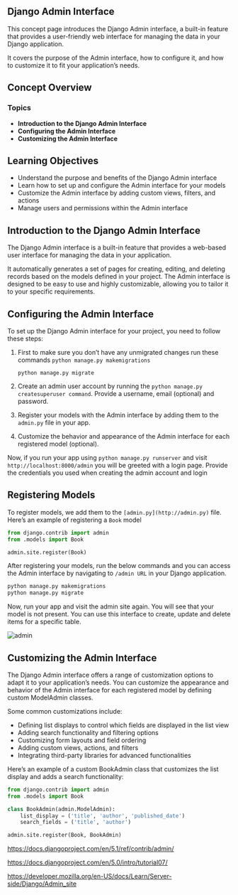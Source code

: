 ## Django Admin Interface

This concept page introduces the Django Admin interface, a built-in feature that provides a user-friendly web interface for managing the data in your Django application.

It covers the purpose of the Admin interface, how to configure it, and how to customize it to fit your application’s needs.

## Concept Overview
### Topics
- **Introduction to the Django Admin Interface**
- **Configuring the Admin Interface**
- **Customizing the Admin Interface**



## Learning Objectives
- Understand the purpose and benefits of the Django Admin interface
- Learn how to set up and configure the Admin interface for your models
- Customize the Admin interface by adding custom views, filters, and actions
- Manage users and permissions within the Admin interface



## Introduction to the Django Admin Interface
The Django Admin interface is a built-in feature that provides a web-based user interface for managing the data in your application.


It automatically generates a set of pages for creating, editing, and deleting records based on the models defined in your project. The Admin interface is designed to be easy to use and highly customizable, allowing you to tailor it to your specific requirements.



## Configuring the Admin Interface
To set up the Django Admin interface for your project, you need to follow these steps:

1. First to make sure you don’t have any unmigrated changes run these commands `python manage.py makemigrations` 

   `python manage.py migrate`

2. Create an admin user account by running the `python manage.py createsuperuser command`. Provide a username, email (optional) and password.

3. Register your models with the Admin interface by adding them to the `admin.py` file in your app.

4. Customize the behavior and appearance of the Admin interface for each registered model (optional).

Now, if you run your app using `python manage.py runserver` and visit `http://localhost:8000/admin` you will be greeted with a login page. Provide the credentials you used when creating the admin account and login


## Registering Models
To register models, we add them to the `[admin.py](http://admin.py)` file. Here’s an example of registering a `Book` model

```python
from django.contrib import admin
from .models import Book

admin.site.register(Book)
```

After registering your models, run the below commands and you can access the Admin interface by navigating to `/admin URL` in your Django application.

```python
python manage.py makemigrations
python manage.py migrate
```
Now, run your app and visit the admin site again. You will see that your model is not present. You can use this interface to create, update and delete items for a specific table.

![admin](/Alx_DjangoLearnLab/_notes/admin.png)


##  Customizing the Admin Interface
The Django Admin interface offers a range of customization options to adapt it to your application’s needs. You can customize the appearance and behavior of the Admin interface for each registered model by defining custom ModelAdmin classes.

Some common customizations include:

- Defining list displays to control which fields are displayed in the list view
- Adding search functionality and filtering options
- Customizing form layouts and field ordering
- Adding custom views, actions, and filters
- Integrating third-party libraries for advanced functionalities


Here’s an example of a custom BookAdmin class that customizes the list display and adds a search functionality:

```python
from django.contrib import admin
from .models import Book

class BookAdmin(admin.ModelAdmin):
    list_display = ('title', 'author', 'published_date')
    search_fields = ('title', 'author')

admin.site.register(Book, BookAdmin)
```

https://docs.djangoproject.com/en/5.1/ref/contrib/admin/


https://docs.djangoproject.com/en/5.0/intro/tutorial07/


https://developer.mozilla.org/en-US/docs/Learn/Server-side/Django/Admin_site